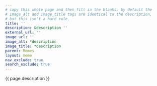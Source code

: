 ```yaml
---
# copy this whole page and then fill in the blanks. by default the
# image_alt and image_title tags are identical to the description,
# but this isn't a hard rule.
title: ''
description: &description ''
external_url: '' 
image_url: ''
image_alt: *description
image_title: *description
parent: Memes
layout: meme
nav_exclude: true
search_exclude: true
---
```

{{ page.description }}
